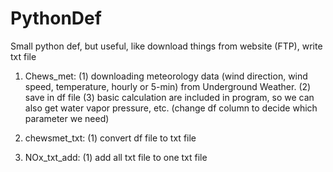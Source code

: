 # PythonDef
Small python def, but useful, like download things from website (FTP), write txt file

1. Chews_met: 
(1) downloading meteorology data (wind direction, wind speed, temperature, hourly or 5-min) from Underground Weather. 
(2) save in df file
(3) basic calculation are included in program, so we can also get water vapor pressure, etc. (change df column to decide which parameter we need)

2. chewsmet_txt:
(1) convert df file to txt file

3. NOx_txt_add:
(1) add all txt file to one txt file
